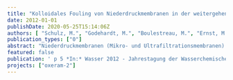 ```yaml
---
title: "Kolloidales Fouling von Niederdruckmembranen in der weitergehenden Abwasserreinigung: Analyse und Maßnahmen zur Verringerung"
date: 2012-01-01
publishDate: 2020-05-25T15:14:06Z
authors: [ "Schulz, M.", "Godehardt, M.", "Boulestreau, M.", "Ernst, M.", "miehe", "Lesjean, B.", "Jekel, M." ]
publication_types: ["0"]
abstract: "Niederdruckmembranen (Mikro- und Ultrafiltrationsmembranen) stellen eine leistungsfähige Technik zur weitergehenden Behandlung kommunaler Abwässer dar. Neben den Vorteilen eines kleinen Flächenbedarfs und eines verlässlichen Betriebes, birgt vor allem die hohe Ablaufqualität das Potential, die aufnehmenden Gewässer zu entlasten. Ein großes Problem beim Einsatz solcher Membranen ist das Membranfouling. Dieses führt zur raschen Abnahme der Filtrationsleistung, zur Erhöhung der Reinigungsfrequenz und des Chemikalieneinsatzes, was insgesamt hohe Betriebskosten verursacht. Sowohl gelöste organische Stoffe, als auch kolloidale und partikuläre Wasserinhaltsstoffe wurden als Hauptverursacher des Foulings von Niederdruckmembranen identifiziert. Durch gezielte Vorbehandlungen des Wassers kann das Membranfouling deutlich reduziert werden. Verschiedene Studien zeigen, dass eine vorgeschaltete Flockung zur Ausbildung eines porösen, hydraulisch gut rückspülbaren Filterkuchens führt. Weiterhin konnte gezeigt werden, dass eine Kombination aus Ozonung und Flockung durch den Effekt der Mikroflockung eine Bildung größerer, stabilerer Flocken bewirkt und somit eine verbesserte Filtrierbarkeit des Wassers erreicht werden kann. Bisher fehlt jedoch die Möglichkeit, verlässliche Vorhersagen über das Foulingpotential von gereinigtem Abwasser zu treffen. Das Ziel dieser Studie ist es, auf Grundlage von Partikelgrößenanalysen im nm-Bereich, Abschätzungen über das Foulingverhalten von Kläranlagenablauf zu treffen. Darauf aufbauend soll die Vorbehandlung aus Ozonung und anschließender Flockung für die Minimierung des Foulingpotenzials der im Wasser enthaltenen Substanzen optimiert werden."
featured: false
publication: ' p 5 *In:* Wasser 2012 - Jahrestagung der Wasserchemischen Gesellschaft - Fachgruppe in der GDCh. Neu-Ulm, Germany. 14-16 May 2012'
projects: ["oxeram-2"]
---
```


